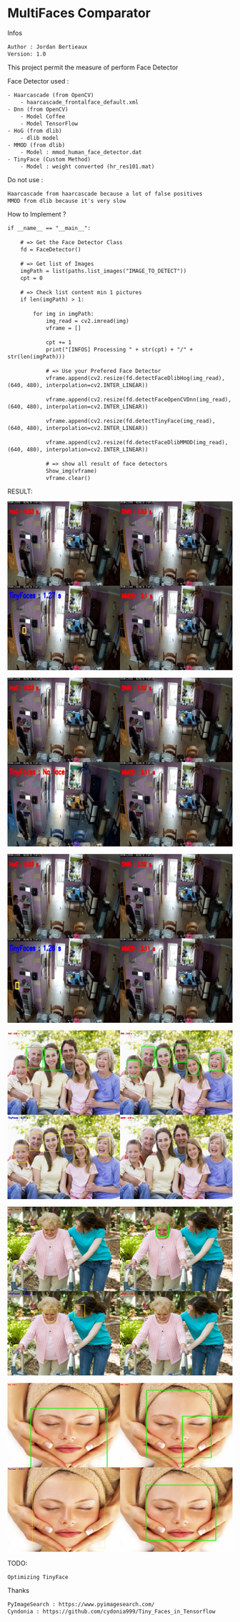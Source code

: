 # MultiFaces Comparator

Infos

    Author : Jordan Bertieaux
    Version: 1.0


This project permit the measure of perform Face Detector 

Face Detector used :
    
    - Haarcascade (from OpenCV)
        - haarcascade_frontalface_default.xml
    - Dnn (from OpenCV)
        - Model Coffee 
        - Model TensorFlow
    - HoG (from dlib)
        - dlib model
    - MMOD (from dlib)
        - Model : mmod_human_face_detector.dat
    - TinyFace (Custom Method)
        - Model : weight converted (hr_res101.mat)

Do not use :
    
    Haarcascade from haarcascade because a lot of false positives
    MMOD from dlib because it's very slow

How to Implement ?

    if __name__ == "__main__":
    
        # => Get the Face Detector Class
        fd = FaceDetector() 
        
        # => Get list of Images
        imgPath = list(paths.list_images("IMAGE_TO_DETECT")) 
        cpt = 0
        
        # => Check list content min 1 pictures
        if len(imgPath) > 1:
    
            for img in imgPath:
                img_read = cv2.imread(img)
                vframe = []
    
                cpt += 1
                print("[INFOS] Processing " + str(cpt) + "/" + str(len(imgPath)))
                
                # => Use your Prefered Face Detector
                vframe.append(cv2.resize(fd.detectFaceDlibHog(img_read), (640, 480), interpolation=cv2.INTER_LINEAR))
                
                vframe.append(cv2.resize(fd.detectFaceOpenCVDnn(img_read), (640, 480), interpolation=cv2.INTER_LINEAR))
                
                vframe.append(cv2.resize(fd.detectTinyFace(img_read), (640, 480), interpolation=cv2.INTER_LINEAR))
                
                vframe.append(cv2.resize(fd.detectFaceDlibMMOD(img_read), (640, 480), interpolation=cv2.INTER_LINEAR))
                
                # => show all result of face detectors
                Show_img(vframe)
                vframe.clear()

RESULT:

![alt text](https://github.com/SH4RKNANDO/MultiFaces/blob/master/IMG_RESULT/Result_2.jpg "Logo Title Text 1")


![alt text](https://github.com/SH4RKNANDO/MultiFaces/blob/master/IMG_RESULT/Result_3.jpg "Logo Title Text 1")


![alt text](https://github.com/SH4RKNANDO/MultiFaces/blob/master/IMG_RESULT/Result_6.jpg "Logo Title Text 1")


![alt text](https://github.com/SH4RKNANDO/MultiFaces/blob/master/IMG_RESULT/Result_26.jpg "Logo Title Text 1")


![alt text](https://github.com/SH4RKNANDO/MultiFaces/blob/master/IMG_RESULT/Result_28.jpg "Logo Title Text 1")


![alt text](https://github.com/SH4RKNANDO/MultiFaces/blob/master/IMG_RESULT/Result_29.jpg "Logo Title Text 1")


TODO:

    Optimizing TinyFace

Thanks

    PyImageSearch : https://www.pyimagesearch.com/
    Cyndonia : https://github.com/cydonia999/Tiny_Faces_in_Tensorflow

